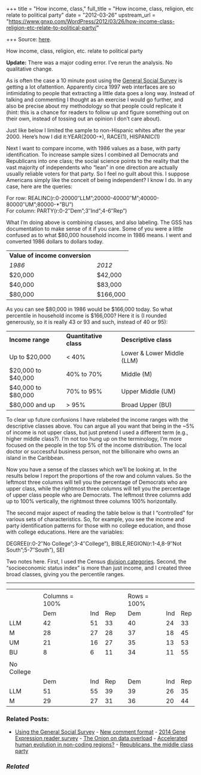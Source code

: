 +++
title = "How income, class,"
full_title = "How income, class, religion, etc relate to political party"
date = "2012-03-26"
upstream_url = "https://www.gnxp.com/WordPress/2012/03/26/how-income-class-religion-etc-relate-to-political-party/"

+++
Source: [here](https://www.gnxp.com/WordPress/2012/03/26/how-income-class-religion-etc-relate-to-political-party/).

How income, class, religion, etc. relate to political party

**Update:** There was a major coding error. I’ve rerun the analysis. No qualitative change.

As is often the case a 10 minute post using the [General Social Survey](http://sda.berkeley.edu/cgi-bin/hsda?harcsda+gss10) is getting a lot ofattention. Apparently circa 1997 web interfaces are so intimidating to people that extracting a little data goes a long way. Instead of talking and commenting I thought as an exercise I would go further, and also be precise about my methodology so that people could replicate it (hint: this is a chance for readers to follow up and figure something out on their own, instead of tossing out an opinion I don’t care about).



Just like below I limited the sample to non-Hispanic whites after the year 2000. Here’s how I did it:YEAR(2000-\*), RACE(1), HISPANIC(1)

Next I want to compare income, with 1986 values as a base, with party identification. To increase sample sizes I combined all Democrats and Republicans into one class; the social science points to the reality that the vast majority of independents who “lean” in one direction are actually usually reliable voters for that party. So I feel no guilt about this. I suppose Americans simply like the conceit of being independent? I know I do. In any case, here are the queries:

For row: REALINC(r:0-20000″LLM”;20000-40000″M”;40000-80000″UM”;80000-\*”BU”)  
For column: PARTY(r:0-2″Dem”;3″Ind”;4-6″Rep”)

What I’m doing above is combining classes, and also labeling. The GSS has documentation to make sense of it if you care. Some of you were a little confused as to what \$80,000 household income in 1986 means. I went and converted 1986 dollars to dollars today.

|                                |           |
|--------------------------------|-----------|
| **Value of income conversion** |           |
| *1986*                         | *2012*    |
| \$20,000                       | \$42,000  |
| \$40,000                       | \$83,000  |
| \$80,000                       | \$166,000 |



As you can see \$80,000 in 1986 would be \$166,000 today. So what percentile in household income is \$166,000? Here it is (I rounded generously, so it is really 43 or 93 and such, instead of 40 or 95):

|                      |                        |                            |
|----------------------|------------------------|----------------------------|
| **Income range**     | **Quantitative class** | **Descriptive class**      |
| Up to \$20,000       | \< 40%                 | Lower & Lower Middle (LLM) |
| \$20,000 to \$40,000 | 40% to 70%             | Middle (M)                 |
| \$40,000 to \$80,000 | 70% to 95%             | Upper Middle (UM)          |
| \$80,000 and up      | \> 95%                 | Broad Upper (BU)           |

To clear up future confusions I have relabeled the income ranges with the descriptive classes above. You can argue all you want that being in the \~5% of income is not upper class, but just pretend I used a different term (e.g., higher middle class?). I’m not too hung up on the terminology, I’m more focused on the people in the top 5% of the income distribution. The local doctor or successful business person, not the billionaire who owns an island in the Caribbean.

Now you have a sense of the classes which we’ll be looking at. In the results below I report the proportions of the row and column values. So the leftmost three columns will tell you the percentage of Democrats who are upper class, while the rightmost three columns will tell you the percentage of upper class people who are Democrats. The leftmost three columns add up to 100% vertically, the rightmost three columns 100% horizontally.

The second major aspect of reading the table below is that I “controlled” for various sets of characteristics. So, for example, you see the income and party identification patterns for those with no college education, and those with college educations. Here are the variables:

DEGREE(r:0-2″No College”;3-4″College”), BIBLE,REGION(r:1-4,8-9″Not South”;5-7″South”), SEI

Two notes here. First, I used the Census [division categories](http://www.census.gov/geo/www/reg_div.txt). Second, the “socioeconomic status index” is more than just income, and I created three broad classes, giving you the percentile ranges.

------------------------------------------------------------------------

|                                    |                |     |     |     |             |     |     |
|:-----------------------------------|:---------------|:----|:----|:----|:------------|:----|:----|
|                                    |                |     |     |     |             |     |     |
|                                    | Columns = 100% |     |     |     | Rows = 100% |     |     |
|                                    | Dem            | Ind | Rep |     | Dem         | Ind | Rep |
| LLM                                | 42             | 51  | 33  |     | 40          | 24  | 33  |
| M                                  | 28             | 27  | 28  |     | 37          | 18  | 45  |
| UM                                 | 21             | 16  | 27  |     | 35          | 13  | 53  |
| BU                                 | 8              | 6   | 11  |     | 34          | 11  | 55  |
|                                    |                |     |     |     |             |     |     |
| No College                         |                |     |     |     |             |     |     |
|                                    | Dem            | Ind | Rep |     | Dem         | Ind | Rep |
| LLM                                | 51             | 55  | 39  |     | 39          | 26  | 35  |
| M                                  | 29             | 27  | 31  |     | 36          | 20  | 44  | | UM                                 | 16             | 14  | 24  |     | 31          | 16  | 53  | | BU                                 | 4              | 3   | 6   |     | 28          | 15  | 57  | |                                    |                |     |     |     |             |     |     | | College                            |                |     |     |     |             |     |     | |                                    | Dem            | Ind | Rep |     | Dem         | Ind | Rep | | LLM                                | 24             | 28  | 19  |     | 45          | 13  | 42  | | M                                  | 25             | 28  | 24  |     | 42          | 11  | 47  | | UM                                 | 32             | 25  | 35  |     | 40          | 8   | 35  | | BU                                 | 19             | 19  | 22  |     | 38          | 9   | 53  | |                                    |                |     |     |     |             |     |     | | Bible is Word of God               |                |     |     |     |             |     |     | |                                    | Dem            | Ind | Rep |     | Dem         | Ind | Rep | | LLM                                | 63             | 61  | 39  |     | 35          | 22  | 44  | | M                                  | 27             | 28  | 32  |     | 24          | 16  | 59  | | UM                                 | 10             | 10  | 23  |     | 16          | 10  | 75  | | BU                                 | 1              | 2   | 5   |     | 7           | 11  | 82  | |                                    |                |     |     |     |             |     |     | | Bible is Inspired of God           |                |     |     |     |             |     |     | |                                    | Dem            | Ind | Rep |     | Dem         | Ind | Rep | | LLM                                | 37             | 49  | 28  |     | 41          | 23  | 36  | | M                                  | 31             | 29  | 29  |     | 41          | 16  | 43  | | UM                                 | 24             | 17  | 29  |     | 37          | 11  | 52  | | BU                                 | 8              | 5   | 14  |     | 30          | 8   | 62  | |                                    |                |     |     |     |             |     |     | | Bible is Book of Fables            |                |     |     |     |             |     |     | |                                    | Dem            | Ind | Rep |     | Dem         | Ind | Rep | | LLM                                | 37             | 51  | 28  |     | 51          | 29  | 28  | | M                                  | 25             | 22  | 24  |     | 53          | 20  | 24  | | UM                                 | 23             | 20  | 30  |     | 50          | 17  | 30  | | BU                                 | 15             | 7   | 18  |     | 55          | 11  | 34  | |                                    |                |     |     |     |             |     |     | | Not the South                      |                |     |     |     |             |     |     | |                                    | Dem            | Ind | Rep |     | Dem         | Ind | Rep | | LLM                                | 40             | 50  | 28  |     | 41          | 24  | 35  | | M                                  | 27             | 27  | 28  |     | 39          | 18  | 43  | | UM                                 | 23             | 17  | 28  |     | 38          | 13  | 49  | | BU                                 | 10             | 6   | 11  |     | 39          | 12  | 49  | |                                    |                |     |     |     |             |     |     | | The South                          |                |     |     |     |             |     |     | |                                    | Dem            | Ind | Rep |     | Dem         | Ind | Rep | | LLM                                | 47             | 54  | 33  |     | 39          | 23  | 33  | | M                                  | 29             | 28  | 29  |     | 35          | 17  | 48  | | UM                                 | 18             | 14  | 27  |     | 28          | 11  | 60  | | BU                                 | 6              | 4   | 12  |     | 23          | 9   | 67  | |                                    |                |     |     |     |             |     |     | | Bottom 50% of socioeconomic status |                |     |     |     |             |     |     | |                                    | Dem            | Ind | Rep |     | Dem         | Ind | Rep | | LLM                                | 55             | 59  | 44  |     | 40          | 27  | 33  | | M                                  | 28             | 27  | 30  |     | 36          | 23  | 41  | | UM                                 | 14             | 11  | 21  |     | 32          | 17  | 51  | | BU                                 | 4              | 3   | 5   |     | 34          | 17  | 49  | |                                    |                |     |     |     |             |     |     | | 40% to 10% of socioeconomic status |                |     |     |     |             |     |     | |                                    | Dem            | Ind | Rep |     | Dem         | Ind | Rep | | LLM                                | 34             | 38  | 26  |     | 40          | 19  | 41  | | M                                  | 31             | 30  | 29  |     | 38          | 14  | 47  | | UM                                 | 26             | 24  | 31  |     | 33          | 13  | 54  | | BU                                 | 9              | 7   | 15  |     | 28          | 10  | 62  | |                                    |                |     |     |     |             |     |     | | Top 10% of socioeconomic status    |                |     |     |     |             |     |     | |                                    | Dem            | Ind | Rep |     | Dem         | Ind | Rep | | LLM                                | 18             | 28  | 17  |     | 43          | 14  | 43  | | M                                  | 24             | 27  | 24  |     | 41          | 11  | 48  | | UM                                 | 30             | 20  | 34  |     | 40          | 6   | 53  | | BU                                 | 26             | 25  | 25  |     | 42          | 9   | 48  | |                                    |                |     |     |     |             |     |     |

### Related Posts:

- [Using the General Social
  Survey](https://www.gnxp.com/WordPress/2010/07/08/using-the-general-social-survey/) - [New comment
  format](https://www.gnxp.com/WordPress/2009/12/27/new-comment-format/) - [2014 Gene Expression reader
  survey](https://www.gnxp.com/WordPress/2014/11/13/2014-gene-expression-reader-survey/) - [The Onion on data
  overload](https://www.gnxp.com/WordPress/2009/05/19/the-onion-on-data-overload/) - [Accelerated human evolution in non-coding
  regions?](https://www.gnxp.com/WordPress/2006/11/02/accelerated-human-evolution-in-non-coding-regions/) - [Republicans, the middle class
  party](https://www.gnxp.com/WordPress/2010/08/06/republicans-the-middle-class-party/)

### *Related*

[](https://www.addtoany.com/add_to/facebook?linkurl=https%3A%2F%2Fwww.gnxp.com%2FWordPress%2F2012%2F03%2F26%2Fhow-income-class-religion-etc-relate-to-political-party%2F&linkname=How%20income%2C%20class%2C%20religion%2C%20etc.%20relate%20to%20political%20party "Facebook")[](https://www.addtoany.com/add_to/twitter?linkurl=https%3A%2F%2Fwww.gnxp.com%2FWordPress%2F2012%2F03%2F26%2Fhow-income-class-religion-etc-relate-to-political-party%2F&linkname=How%20income%2C%20class%2C%20religion%2C%20etc.%20relate%20to%20political%20party "Twitter")[](https://www.addtoany.com/add_to/email?linkurl=https%3A%2F%2Fwww.gnxp.com%2FWordPress%2F2012%2F03%2F26%2Fhow-income-class-religion-etc-relate-to-political-party%2F&linkname=How%20income%2C%20class%2C%20religion%2C%20etc.%20relate%20to%20political%20party "Email")[](https://www.addtoany.com/share)
